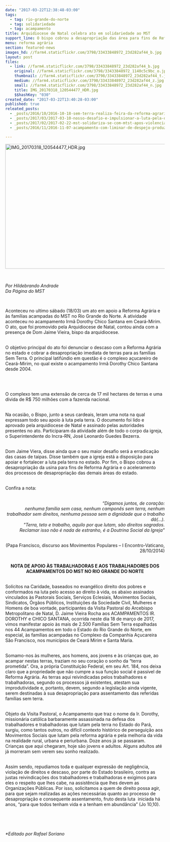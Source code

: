 ```yaml
---
date: "2017-03-22T12:38:48-03:00"
tags:
  - tag: rio-grande-do-norte
  - tag: solidariedade
  - tag: acampamento
title: Arquidiocese de Natal celebra ato em solidariedade ao MST
support_line: O bispo cobrou a desapropriação das área para fins de Reforma Agrária.
menu: reforma agrária
section: featured-news
images_hd: //farm4.staticflickr.com/3798/33433848972_23d282af44_b.jpg
layout: post
files:
  - link: //farm4.staticflickr.com/3798/33433848972_23d282af44_b.jpg
    original: //farm4.staticflickr.com/3798/33433848972_1140c5c9bc_o.jpg
    thumbnail: //farm4.staticflickr.com/3798/33433848972_23d282af44_t.jpg
    medium: //farm4.staticflickr.com/3798/33433848972_23d282af44_z.jpg
    small: //farm4.staticflickr.com/3798/33433848972_23d282af44_n.jpg
    title: IMG_20170318_120544477_HDR.jpg
    $$hashKey: "030"
created_date: "2017-03-22T13:40:28-03:00"
published: true
releated_posts:
  - _posts/2016/10/2016-10-18-sem-terra-realiza-feira-da-reforma-agraria-em-rn.md
  - _posts/2017/03/2017-03-10-nosso-desafio-e-impulsionar-a-luta-pela-democratizacao-da-comunicacao.md
  - _posts/2017/02/2017-02-22-mst-solidariza-se-com-mtst-apos-violencia-sofrida-em-pernambuco.md
  - _posts/2016/11/2016-11-07-acampamento-com-liminar-de-despejo-produz-comida-sem-veneno.md

---
```

<p><img alt="IMG_20170318_120544477_HDR.jpg" height="394" src="//farm4.staticflickr.com/3798/33433848972_23d282af44_b.jpg" width="700" /></p>

<p>&nbsp;</p>

<p><em>Por Hildebrando Andrade<br />
Da P&aacute;gina do MST</em></p>

<p>&nbsp;</p>

<p>Aconteceu no ultimo s&aacute;bado (18/03) um ato em apoio a Reforma Agr&aacute;ria e &agrave;s fam&iacute;lias acampadas do MST no Rio Grande do Norte. A atividade aconteceu no acampamento Irm&atilde; Dorothy Chico Santana em Cear&aacute;-Mirim. O ato, que foi promovido pela Arquidiocese de Natal, contou ainda com a presen&ccedil;a de Dom Jaime Vieira, bispo da arquidiocese.</p>

<p><br />
O objetivo principal do ato foi denunciar o descaso com a Reforma Agr&aacute;ria no estado e cobrar a desapropria&ccedil;&atilde;o imediata de terras para as fam&iacute;lias Sem Terra. O principal latif&uacute;ndio em quest&atilde;o &eacute; o complexo a&ccedil;ucareiro de Cear&aacute;-Mirim, no qual existe o acampamento Irm&atilde; Dorothy Chico Santana desde 2004.</p>

<p>&nbsp;</p>

<p><br />
O complexo tem uma extens&atilde;o de cerca de 17 mil hectares de terras e uma d&iacute;vida de R$ 750 milh&otilde;es com a fazenda nacional.</p>

<p><br />
Na ocasi&atilde;o, o Bispo, junto a seus cardeais, leram uma nota na qual expressam todo seu apoio &agrave; luta pela terra. O documento foi lido e aprovado pela arquidiocese de Natal e assinado pelas autoridades presentes no ato. Participaram da atividade al&eacute;m de todo o corpo da igreja, o Superintendente do Incra-RN, Jos&eacute; Leonardo Guedes Bezerra.</p>

<p><br />
Dom Jaime Viera, disse ainda que o seu maior desafio ser&aacute; a erradica&ccedil;&atilde;o das casas de taipas. Disse tamb&eacute;m que a igreja est&aacute; a disposi&ccedil;&atilde;o para apoiar e fortalecer a luta pela terra no estado. Por fim, o Bispo cobrou a desapropria&ccedil;&atilde;o da usina para fins de Reforma Agr&aacute;ria e o aceleramento dos processos de desapropria&ccedil;&atilde;o das demais &aacute;reas do estado.</p>

<p><br />
Confira a nota:</p>

<p style="text-align: right;"><br />
<em>&ldquo;Digamos juntos, de cora&ccedil;&atilde;o:<br />
nenhuma fam&iacute;lia sem casa, nenhum campon&ecirc;s sem terra, nenhum trabalhador sem direitos, nenhuma pessoa sem a dignidade que o trabalho d&aacute;(...).<br />
&quot;Terra, teto e trabalho, aquilo por que lutam, s&atilde;o direitos sagrados. Reclamar isso n&atilde;o &eacute; nada de estranho, &eacute; a Doutrina Social da Igreja&quot;</em></p>

<p style="text-align: right;"><br />
(Papa Francisco, discurso aos Movimentos Populares &ndash; I Encontro-Vaticano, 28/10/2014)</p>

<p style="text-align: center;"><br />
<strong>NOTA DE APOIO &Agrave;S TRABALHADORAS E AOS TRABALHADORES DOS ACAMPAMENTOS DO MST NO RIO GRANDE DO NORTE</strong></p>

<p><br />
Sol&iacute;citos na Caridade, baseados no evang&eacute;lico direito dos pobres e conformados na luta pelo acesso ao direito &agrave; vida, os abaixo assinados vinculados &agrave;s Pastorais Sociais, Servi&ccedil;os Eclesiais, Movimentos Sociais, Sindicatos, &Oacute;rg&atilde;os P&uacute;blicos, Institui&ccedil;&otilde;es da Sociedade Civil, Mulheres e Homens de boa vontade, participantes da Visita Pastoral do Arcebispo Metropolitano de Natal, D. Jaime Vieira Rocha aos ACAMPAMENTOS IR. DOROTHY e CHICO SANTANA, ocorrida neste dia 18 de mar&ccedil;o de 2017, vimos manifestar apoio &agrave;s mais de 2.500 Fam&iacute;lias Sem Terra espalhadas nos 44 Acampamentos em todo o Estado do Rio Grande do Norte, em especial, &agrave;s fam&iacute;lias acampadas no Complexo da Companhia A&ccedil;ucareira S&atilde;o Francisco, nos munic&iacute;pios de Cear&aacute; Mirim e Santa Maria.</p>

<p><br />
Somamo-nos &agrave;s mulheres, aos homens, aos jovens e &agrave;s crian&ccedil;as que, ao acampar nestas terras, traziam no seu cora&ccedil;&atilde;o o sonho da &ldquo;terra prometida&rdquo;. Ora, a pr&oacute;pria Constitui&ccedil;&atilde;o Federal, em seu Art. 184, nos deixa claro que a propriedade que n&atilde;o cumpre a sua fun&ccedil;&atilde;o social &eacute; pass&iacute;vel de Reforma Agr&aacute;ria. As terras aqui reivindicadas pelos trabalhadores e trabalhadoras, segundo os processos j&aacute; existentes, atestam sua improdutividade e, portanto, devem, segundo a legisla&ccedil;&atilde;o ainda vigente, serem destinadas &agrave; sua desapropria&ccedil;&atilde;o para assentamento das referidas fam&iacute;lias sem terra.</p>

<p><br />
Objeto da Visita Pastoral, o Acampamento que traz o nome da Ir. Dorothy, mission&aacute;ria cat&oacute;lica barbaramente assassinada na defesa dos trabalhadores e trabalhadoras que lutam pela terra no Estado do Par&aacute;, surgiu, como tantos outros, no dif&iacute;cil contexto hist&oacute;rico de persegui&ccedil;&atilde;o aos Movimentos Sociais que lutam pela reforma agr&aacute;ria e pela melhoria da vida na realidade rural, urbana e periurbana. Doze anos j&aacute; se passaram. Crian&ccedil;as que aqui chegaram, hoje s&atilde;o jovens e adultos. Alguns adultos at&eacute; j&aacute; morreram sem verem seu sonho realizado.</p>

<p><br />
Assim sendo, repudiamos toda e qualquer express&atilde;o de neglig&ecirc;ncia, viola&ccedil;&atilde;o de direitos e descaso, por parte do Estado brasileiro, contra as justas reivindica&ccedil;&otilde;es dos trabalhadores e trabalhadoras e exigimos para eles o respeito que lhes cabe, na assist&ecirc;ncia que lhes devem as Organiza&ccedil;&otilde;es P&uacute;blicas. Por isso, solicitamos a quem de direito possa agir, para que sejam realizadas as a&ccedil;&otilde;es necess&aacute;rias quanto ao processo de desapropria&ccedil;&atilde;o e consequente assentamento, fruto desta luta&nbsp; iniciada h&aacute; anos, &ldquo;para que todos tenham vida e a tenham em abund&acirc;ncia&rdquo; (Jo 10,10).</p>

<p>&nbsp;</p>

<p>&nbsp;</p>

<p><em>*Editado por Rafael Soriano</em></p>
